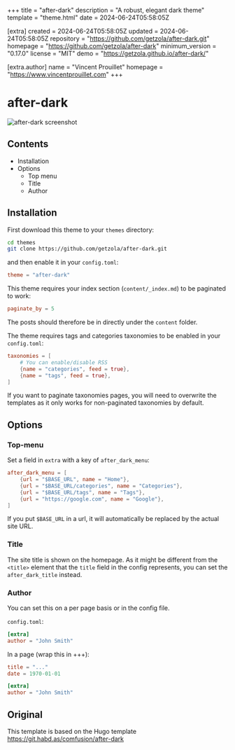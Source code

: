 
+++
title = "after-dark"
description = "A robust, elegant dark theme"
template = "theme.html"
date = 2024-06-24T05:58:05Z

[extra]
created = 2024-06-24T05:58:05Z
updated = 2024-06-24T05:58:05Z
repository = "https://github.com/getzola/after-dark.git"
homepage = "https://github.com/getzola/after-dark"
minimum_version = "0.17.0"
license = "MIT"
demo = "https://getzola.github.io/after-dark/"

[extra.author]
name = "Vincent Prouillet"
homepage = "https://www.vincentprouillet.com"
+++        

# after-dark

![after-dark screenshot](https://github.com/getzola/after-dark/blob/master/screenshot.png?raw=true)

## Contents

- Installation
- Options
  - Top menu
  - Title
  - Author

## Installation
First download this theme to your `themes` directory:

```bash
cd themes
git clone https://github.com/getzola/after-dark.git
```
and then enable it in your `config.toml`:

```toml
theme = "after-dark"
```

This theme requires your index section (`content/_index.md`) to be paginated to work:

```toml
paginate_by = 5
```

The posts should therefore be in directly under the `content` folder.

The theme requires tags and categories taxonomies to be enabled in your `config.toml`:

```toml
taxonomies = [
    # You can enable/disable RSS
    {name = "categories", feed = true},
    {name = "tags", feed = true},
]
```
If you want to paginate taxonomies pages, you will need to overwrite the templates
as it only works for non-paginated taxonomies by default.


## Options

### Top-menu
Set a field in `extra` with a key of `after_dark_menu`:

```toml
after_dark_menu = [
    {url = "$BASE_URL", name = "Home"},
    {url = "$BASE_URL/categories", name = "Categories"},
    {url = "$BASE_URL/tags", name = "Tags"},
    {url = "https://google.com", name = "Google"},
]
```

If you put `$BASE_URL` in a url, it will automatically be replaced by the actual
site URL.

### Title
The site title is shown on the homepage. As it might be different from the `<title>`
element that the `title` field in the config represents, you can set the `after_dark_title`
instead.

### Author
You can set this on a per page basis or in the config file.

`config.toml`:
```toml
[extra]
author = "John Smith"
```
In a page (wrap this in +++):
```toml
title = "..."
date = 1970-01-01

[extra]
author = "John Smith"
```

## Original
This template is based on the Hugo template https://git.habd.as/comfusion/after-dark

        